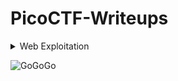 # PicoCTF-Writeups

<details>

<summary>Web Exploitation</summary>

|Question|Points|
|--------|------|
|[GET aHEAD](./Web%20Exploitation/Get%20aHEAD/Readme.md)|20|
|[Cokkies](./Web%20Exploitation/Cokkies/Readme.md)|40|
|[Login](./Web%20Exploitation/Login/Readme.md)|100|
|[Nice netcat...](./General%20Skills/Nice%20netcat/Nice%20netcat.md)|15|
|[Static ain't always noise](./General%20Skills/Static%20ain't%20always%20noise/staticain'talwaysnoise.md)|20|
|[Tab, Tab, Attack](./General%20Skills/Tab%2C%20Tab%2C%20Attack/Tab%2C%20Tab%2C%20Attack.md)|20|
|[Magikarp Ground Mission](./General%20Skills/Magikarp%20Ground%20Mission/Magikarp%20Ground%20Mission.md)|30|

</details>

![GoGoGo](https://user-images.githubusercontent.com/63357938/131267491-6afdd8fb-9a24-4d5d-8915-74e2f726e355.gif)

